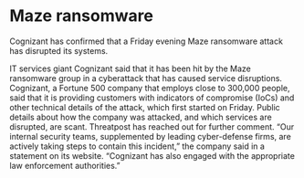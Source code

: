 # Maze ransomware

Cognizant has confirmed that a Friday evening Maze ransomware attack has disrupted its systems. 

IT services giant Cognizant said that it has been hit by the Maze ransomware group in a cyberattack that has caused service disruptions.
Cognizant, a Fortune 500 company that employs close to 300,000 people, said that it is providing customers with indicators of compromise (IoCs) and other technical details of the attack, which first started on Friday. Public details about how the company was attacked, and which services are disrupted, are scant. Threatpost has reached out for further comment.
“Our internal security teams, supplemented by leading cyber-defense firms, are actively taking steps to contain this incident,” the company said in a statement on its website. “Cognizant has also engaged with the appropriate law enforcement authorities.”
